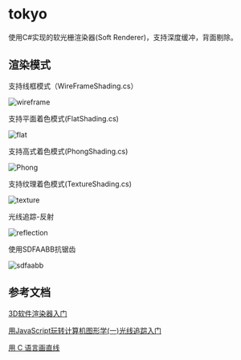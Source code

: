 # tokyo
使用C#实现的软光栅渲染器(Soft Renderer)，支持深度缓冲，背面剔除。

## 渲染模式
支持线框模式（WireFrameShading.cs）

![wireframe](https://github.com/linyuhe/tokyo/blob/master/image/wireframe.jpg?raw=true)

支持平面着色模式(FlatShading.cs)

![flat](https://github.com/linyuhe/tokyo/blob/master/image/flat.jpg?raw=true)

支持高式着色模式(PhongShading.cs)

![Phong](https://github.com/linyuhe/tokyo/blob/master/image/Phong.jpg?raw=true)

支持纹理着色模式(TextureShading.cs)

![texture](https://github.com/linyuhe/tokyo/blob/master/image/texture.jpg?raw=true)

光线追踪-反射

![reflection](https://github.com/linyuhe/tokyo/blob/master/image/reflection.jpg?raw=true)

使用SDFAABB抗锯齿

![sdfaabb](https://github.com/linyuhe/tokyo/blob/master/image/sdfaabb.jpg?raw=true)

## 参考文档
[3D软件渲染器入门](https://www.kancloud.cn/digest/soft-3d-engine)

[用JavaScript玩转计算机图形学(一)光线追踪入门](http://www.cnblogs.com/miloyip/archive/2010/03/29/1698953.html)

[用 C 语言画直线](https://zhuanlan.zhihu.com/p/30553006)